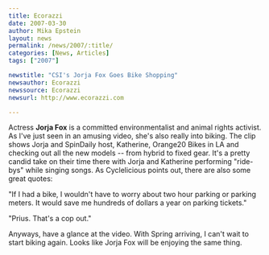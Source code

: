 ```yaml
---
title: Ecorazzi 
date: 2007-03-30
author: Mika Epstein
layout: news
permalink: /news/2007/:title/
categories: [News, Articles]
tags: ["2007"]

newstitle: "CSI's Jorja Fox Goes Bike Shopping"
newsauthor: Ecorazzi
newssource: Ecorazzi
newsurl: http://www.ecorazzi.com

---
```


Actress **Jorja Fox** is a committed environmentalist and animal rights activist. As I've just seen in an amusing video, she's also really into biking. The clip shows Jorja and SpinDaily host, Katherine, Orange20 Bikes in LA and checking out all the new models -- from hybrid to fixed gear. It's a pretty candid take on their time there with Jorja and Katherine performing "ride-bys" while singing songs. As Cyclelicious points out, there are also some great quotes:

"If I had a bike, I wouldn't have to worry about two hour parking or parking meters. It would save me hundreds of dollars a year on parking tickets."

"Prius. That's a cop out."

Anyways, have a glance at the video. With Spring arriving, I can't wait to start biking again. Looks like Jorja Fox will be enjoying the same thing.